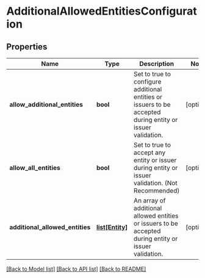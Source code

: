 # AdditionalAllowedEntitiesConfiguration

## Properties
Name | Type | Description | Notes
------------ | ------------- | ------------- | -------------
**allow_additional_entities** | **bool** | Set to true to configure additional entities or issuers to be accepted during entity or issuer validation. | [optional] 
**allow_all_entities** | **bool** | Set to true to accept any entity or issuer during entity or issuer validation. (Not Recommended) | [optional] 
**additional_allowed_entities** | [**list[Entity]**](Entity.md) | An array of additional allowed entities or issuers to be accepted during entity or issuer validation. | [optional] 

[[Back to Model list]](../README.md#documentation-for-models) [[Back to API list]](../README.md#documentation-for-api-endpoints) [[Back to README]](../README.md)


